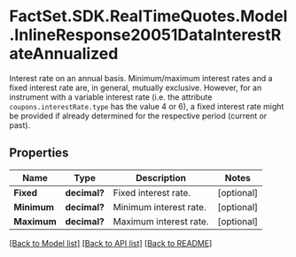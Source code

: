 # FactSet.SDK.RealTimeQuotes.Model.InlineResponse20051DataInterestRateAnnualized
Interest rate on an annual basis. Minimum/maximum interest rates and a fixed interest rate are, in general, mutually exclusive. However, for an instrument with a variable interest rate (i.e. the attribute `coupons.interestRate.type` has the value 4 or 6), a fixed interest rate might be provided if already determined for the respective period (current or past).

## Properties

Name | Type | Description | Notes
------------ | ------------- | ------------- | -------------
**Fixed** | **decimal?** | Fixed interest rate. | [optional] 
**Minimum** | **decimal?** | Minimum interest rate. | [optional] 
**Maximum** | **decimal?** | Maximum interest rate. | [optional] 

[[Back to Model list]](../README.md#documentation-for-models) [[Back to API list]](../README.md#documentation-for-api-endpoints) [[Back to README]](../README.md)

